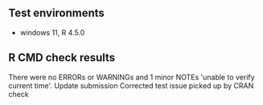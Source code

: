 ## Test environments
* windows 11,  R 4.5.0

## R CMD check results
There were no ERRORs or WARNINGs and 1 minor NOTEs 'unable to verify current time'.
Update submission 
Corrected test issue picked up by CRAN check
